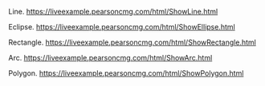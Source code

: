 Line. 
https://liveexample.pearsoncmg.com/html/ShowLine.html

Eclipse.
https://liveexample.pearsoncmg.com/html/ShowEllipse.html

Rectangle. 
https://liveexample.pearsoncmg.com/html/ShowRectangle.html

Arc.
https://liveexample.pearsoncmg.com/html/ShowArc.html

Polygon.
https://liveexample.pearsoncmg.com/html/ShowPolygon.html